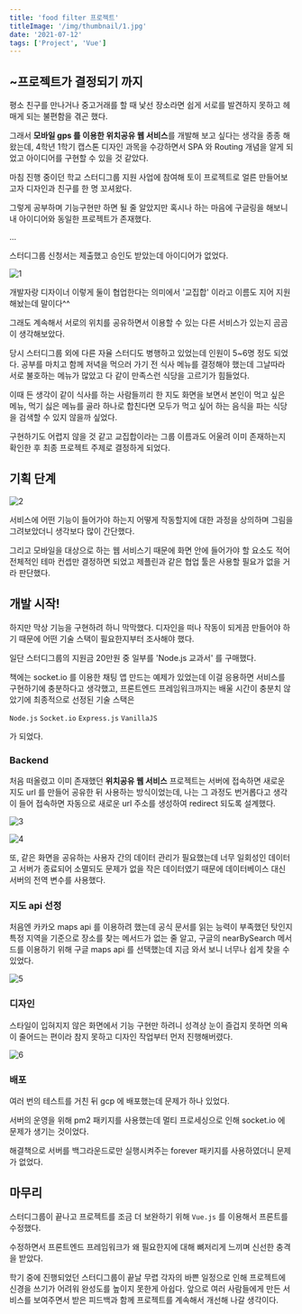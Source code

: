 ```yaml
---
title: 'food filter 프로젝트' 
titleImage: '/img/thumbnail/1.jpg'
date: '2021-07-12'
tags: ['Project', 'Vue']
---
```


## ~프로젝트가 결정되기 까지

평소 친구를 만나거나 중고거래를 할 때 낯선 장소라면 쉽게 서로를 발견하지 못하고 헤매게 되는 불편함을 겪곤 했다.

그래서 **모바일 gps 를 이용한 위치공유 웹 서비스**를 개발해 보고 싶다는 생각을 종종 해왔는데, 4학년 1학기 캡스톤 디자인 과목을 수강하면서 SPA 와 Routing 개념을 알게 되었고 아이디어를 구현할 수 있을 것 같았다.

마침 진행 중이던 학교 스터디그룹 지원 사업에 참여해 토이 프로젝트로 얼른 만들어보고자 디자인과 친구를 한 명 꼬셔왔다.

그렇게 공부하며 기능구현만 하면 될 줄 알았지만 혹시나 하는 마음에 구글링을 해보니 내 아이디어와 동일한 프로젝트가 존재했다.

...

스터디그룹 신청서는 제출했고 승인도 받았는데 아이디어가 없었다. 

![1](./1.jpg)

개발자랑 디자이너 이렇게 둘이 협업한다는 의미에서 '교집합' 이라고 이름도 지어 지원해놨는데 말이다^^

그래도 계속해서 서로의 위치를 공유하면서 이용할 수 있는 다른 서비스가 있는지 곰곰이 생각해보았다.

당시 스터디그룹 외에 다른 자율 스터디도 병행하고 있었는데 인원이 5~6명 정도 되었다. 공부를 마치고 함께 저녁을 먹으러 가기 전 식사 메뉴를 결정해야 했는데 그날따라 서로 불호하는 메뉴가 많았고 다 같이 만족스런 식당을 고르기가 힘들었다.

이때 든 생각이 같이 식사를 하는 사람들끼리 한 지도 화면을 보면서 본인이 먹고 싶은 메뉴, 먹기 싫은 메뉴를 골라 하나로 합친다면 모두가 먹고 싶어 하는 음식을 파는 식당을 검색할 수 있지 않을까 싶었다.

구현하기도 어렵지 않을 것 같고 교집합이라는 그룹 이름과도 어울려 이미 존재하는지 확인한 후 최종 프로젝트 주제로 결정하게 되었다.

## 기획 단계

![2](./2.png)

서비스에 어떤 기능이 들어가야 하는지 어떻게 작동할지에 대한 과정을 상의하며 그림을 그려보았더니 생각보다 많이 간단했다.

그리고 모바일을 대상으로 하는 웹 서비스기 때문에 화면 안에 들어가야 할 요소도 적어 전체적인 테마 컨셉만 결정하면 되었고 제플린과 같은 협업 툴은 사용할 필요가 없을 거라 판단했다.

## 개발 시작!

하지만 막상 기능을 구현하려 하니 막막했다. 디자인을 떠나 작동이 되게끔 만들어야 하기 때문에 어떤 기술 스택이 필요한지부터 조사해야 했다.

일단 스터디그룹의 지원금 20만원 중 일부를 'Node.js 교과서' 를 구매했다.

책에는 socket.io 를 이용한 채팅 앱 만드는 예제가 있었는데 이걸 응용하면 서비스를 구현하기에 충분하다고 생각했고, 프론트엔드 프레임워크까지는 배울 시간이 충분치 않았기에 최종적으로 선정된 기술 스택은

`Node.js` `Socket.io` `Express.js` `VanillaJS`

가 되었다.

### Backend

처음 떠올렸고 이미 존재했던 **위치공유 웹 서비스** 프로젝트는 서버에 접속하면 새로운 지도 url 를 만들어 공유한 뒤 사용하는 방식이었는데, 나는 그 과정도 번거롭다고 생각이 들어 접속하면 자동으로 새로운 url 주소를 생성하여 redirect 되도록 설계했다.

![3](./3.png)

![4](./4.jpg)
 
또, 같은 화면을 공유하는 사용자 간의 데이터 관리가 필요했는데 너무 일회성인 데이터고 서버가 종료되어 소멸되도 문제가 없을 작은 데이터였기 때문에 데이터베이스 대신 서버의 전역 변수를 사용했다.

### 지도 api 선정

처음엔 카카오 maps api 를 이용하려 했는데 공식 문서를 읽는 능력이 부족했던 탓인지 특정 지역을 기준으로 장소를 찾는 메서드가 없는 줄 알고, 구글의 nearBySearch 메서드를 이용하기 위해 구글 maps api 를 선택했는데 지금 와서 보니 너무나 쉽게 찾을 수 있었다.

![5](./5.png)

### 디자인

스타일이 입혀지지 않은 화면에서 기능 구현만 하려니 성격상 눈이 즐겁지 못하면 의욕이 줄어드는 편이라 참지 못하고 디자인 작업부터 먼저 진행해버렸다.

![6](./6.png)

### 배포

여러 번의 테스트를 거친 뒤 gcp 에 배포했는데 문제가 하나 있었다.

서버의 운영을 위해 pm2 패키지를 사용했는데 멀티 프로세싱으로 인해 socket.io 에 문제가 생기는 것이었다.

해결책으로 서버를 백그라운드로만 실행시켜주는 forever 패키지를 사용하였더니 문제가 없었다.

## 마무리

스터디그룹이 끝나고 프로젝트를 조금 더 보완하기 위해 `Vue.js` 를 이용해서 프론트를 수정했다.

수정하면서 프론트엔드 프레임워크가 왜 필요한지에 대해 뼈저리게 느끼며 신선한 충격을 받았다.

학기 중에 진행되었던 스터디그룹이 끝날 무렵 각자의 바쁜 일정으로 인해 프로젝트에 신경을 쓰기가 어려워 완성도를 높이지 못한게 아쉽다. 앞으로 여러 사람들에게 만든 서비스를 보여주면서 받은 피드백과 함께 프로젝트를 계속해서 개선해 나갈 생각이다.